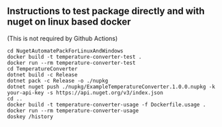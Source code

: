 ## Instructions to test package directly and with nuget on linux based docker
(This is not required by Github Actions)

```shell
cd NugetAutomatePackForLinuxAndWindows
docker build -t temperature-converter-test .
docker run --rm temperature-converter-test
cd TemperatureConverter
dotnet build -c Release
dotnet pack -c Release -o ./nupkg
dotnet nuget push ./nupkg/ExampleTemperatureConverter.1.0.0.nupkg -k your-api-key -s https://api.nuget.org/v3/index.json
cd ..
docker build -t temperature-converter-usage -f Dockerfile.usage .
docker run --rm temperature-converter-usage
doskey /history
```